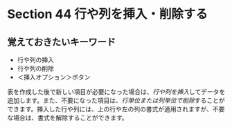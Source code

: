 # Section 44 行や列を挿入・削除する

## 覚えておきたいキーワード
- 行や列の挿入
- 行や列の削除
- ＜挿入オプション＞ボタン

表を作成した後で新しい項目が必要になった場合は、<em>行や列を挿入</em>してデータを追加します。また、不要になった項目は、<em>行単位または列単位で削除</em>することができます。挿入した行や列には、上の行や左の列の書式が適用されますが、不要な場合は、書式を解除することができます。
